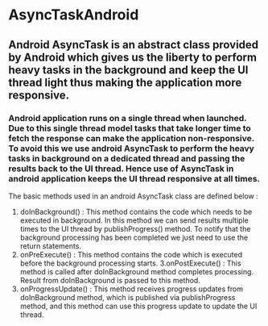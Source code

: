 # AsyncTaskAndroid
## Android AsyncTask is an abstract class provided by Android which gives us the liberty to perform heavy tasks in the background and keep the UI thread light thus making the application more responsive.

### Android application runs on a single thread when launched. Due to this single thread model tasks that take longer time to fetch the response can make the application non-responsive. To avoid this we use android AsyncTask to perform the heavy tasks in background on a dedicated thread and passing the results back to the UI thread. Hence use of AsyncTask in android application keeps the UI thread responsive at all times.

The basic methods used in an android AsyncTask class are defined below :

1. doInBackground() : This method contains the code which needs to be executed in background. In this method we can send results multiple times to the UI thread by publishProgress() method. To notify that the background processing has been completed we just need to use the return statements.
2. onPreExecute() : This method contains the code which is executed before the background processing starts.
3.onPostExecute() : This method is called after doInBackground method completes processing. Result from doInBackground is passed to this method.
4. onProgressUpdate() : This method receives progress updates from doInBackground method, which is published via publishProgress method, and this method can use this progress update to update the UI thread.
